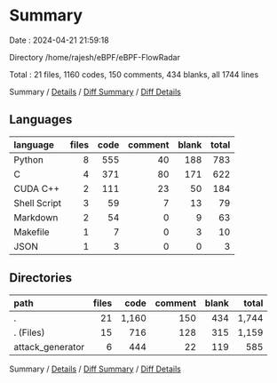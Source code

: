 # Summary

Date : 2024-04-21 21:59:18

Directory /home/rajesh/eBPF/eBPF-FlowRadar

Total : 21 files,  1160 codes, 150 comments, 434 blanks, all 1744 lines

Summary / [Details](details.md) / [Diff Summary](diff.md) / [Diff Details](diff-details.md)

## Languages
| language | files | code | comment | blank | total |
| :--- | ---: | ---: | ---: | ---: | ---: |
| Python | 8 | 555 | 40 | 188 | 783 |
| C | 4 | 371 | 80 | 171 | 622 |
| CUDA C++ | 2 | 111 | 23 | 50 | 184 |
| Shell Script | 3 | 59 | 7 | 13 | 79 |
| Markdown | 2 | 54 | 0 | 9 | 63 |
| Makefile | 1 | 7 | 0 | 3 | 10 |
| JSON | 1 | 3 | 0 | 0 | 3 |

## Directories
| path | files | code | comment | blank | total |
| :--- | ---: | ---: | ---: | ---: | ---: |
| . | 21 | 1,160 | 150 | 434 | 1,744 |
| . (Files) | 15 | 716 | 128 | 315 | 1,159 |
| attack_generator | 6 | 444 | 22 | 119 | 585 |

Summary / [Details](details.md) / [Diff Summary](diff.md) / [Diff Details](diff-details.md)